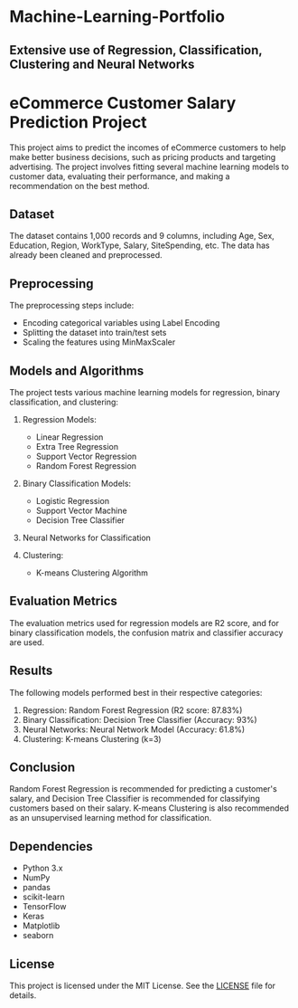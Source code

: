 # Machine-Learning-Portfolio
## Extensive use of Regression, Classification, Clustering and Neural Networks

# eCommerce Customer Salary Prediction Project

This project aims to predict the incomes of eCommerce customers to help make better business decisions, such as pricing products and targeting advertising. The project involves fitting several machine learning models to customer data, evaluating their performance, and making a recommendation on the best method.

## Dataset

The dataset contains 1,000 records and 9 columns, including Age, Sex, Education, Region, WorkType, Salary, SiteSpending, etc. The data has already been cleaned and preprocessed.

## Preprocessing

The preprocessing steps include:

- Encoding categorical variables using Label Encoding
- Splitting the dataset into train/test sets
- Scaling the features using MinMaxScaler

## Models and Algorithms

The project tests various machine learning models for regression, binary classification, and clustering:

1. Regression Models:
   - Linear Regression
   - Extra Tree Regression
   - Support Vector Regression
   - Random Forest Regression

2. Binary Classification Models:
   - Logistic Regression
   - Support Vector Machine
   - Decision Tree Classifier

3. Neural Networks for Classification

4. Clustering:
   - K-means Clustering Algorithm

## Evaluation Metrics

The evaluation metrics used for regression models are R2 score, and for binary classification models, the confusion matrix and classifier accuracy are used.

## Results

The following models performed best in their respective categories:

1. Regression: Random Forest Regression (R2 score: 87.83%)
2. Binary Classification: Decision Tree Classifier (Accuracy: 93%)
3. Neural Networks: Neural Network Model (Accuracy: 61.8%)
4. Clustering: K-means Clustering (k=3)

## Conclusion

Random Forest Regression is recommended for predicting a customer's salary, and Decision Tree Classifier is recommended for classifying customers based on their salary. K-means Clustering is also recommended as an unsupervised learning method for classification.

## Dependencies

- Python 3.x
- NumPy
- pandas
- scikit-learn
- TensorFlow
- Keras
- Matplotlib
- seaborn


## License

This project is licensed under the MIT License. See the [LICENSE](LICENSE) file for details.
